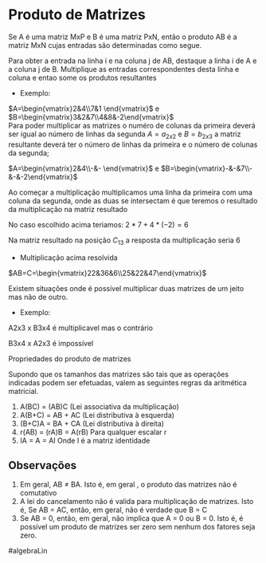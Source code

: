 # Produto de Matrizes
Se A é uma matriz MxP e B é uma matriz PxN, então o produto AB é a matriz MxN cujas entradas são determinadas como segue.

Para obter a entrada na linha i e na coluna j de AB, destaque a linha i de A e a coluna j de B.
Multiplique as entradas correspondentes desta linha e coluna e entao some os produtos resultantes
- Exemplo:

$A=\begin{vmatrix}2&4\\7&1 \end{vmatrix}$ e $B=\begin{vmatrix}3&2&7\\4&8&-2\end{vmatrix}$   
Para poder multiplicar as matrizes o numéro de colunas da primeira deverá ser igual ao número de linhas da segunda 
$A=a_{2x2}$  e $B=b_{2x3}$  a matriz resultante deverá ter o número de linhas da primeira e o número de colunas da segunda;

$A=\begin{vmatrix}2&4\\-&- \end{vmatrix}$ e $B=\begin{vmatrix}-&-&7\\-&-&-2\end{vmatrix}$ 

Ao começar a multiplicação multiplicamos uma linha da primeira com uma coluna da segunda, onde as duas se intersectam é que teremos o resultado da multiplicação na matriz resultado

No caso escolhido acima teriamos:
$2*7+4*(-2)=6$ 

Na matriz  resultado na posição $C_{13}$ a resposta da multiplicação seria 6

- Multiplicação acima resolvida

$AB=C=\begin{vmatrix}22&36&6\\25&22&47\end{vmatrix}$


Existem situações onde é possível multiplicar duas matrizes de um jeito mas não de outro.
- Exemplo:

A2x3 x B3x4 é multiplicavel mas o contrário

B3x4 x A2x3 é impossível

Propriedades do produto de matrizes 

Supondo que os tamanhos das matrizes são tais que as operações indicadas podem ser efetuadas, valem as seguintes regras da aritmética matricial.

1. A(BC) = (AB)C  (Lei associativa da multiplicação)
2. A(B+C) = AB + AC  (Lei distributiva à esquerda)
3. (B+C)A = BA + CA  (Lei distributiva à direita)
4. r(AB) = (rA)B = A(rB)  Para qualquer escalar r
5. IA = A = AI  Onde I é a matriz identidade

## Observações

1. Em geral, AB $\neq$ BA. Isto é, em geral , o produto das matrizes não é comutativo
2. A lei do cancelamento não é  valida para multiplicação de matrizes. Isto é, Se AB = AC, então, em geral, não é verdade que B = C
3. Se AB = 0, então, em geral, não implica que A = 0 ou B = 0. Isto é, é possível um produto de matrizes ser zero sem nenhum dos fatores seja zero. 
 
#algebraLin